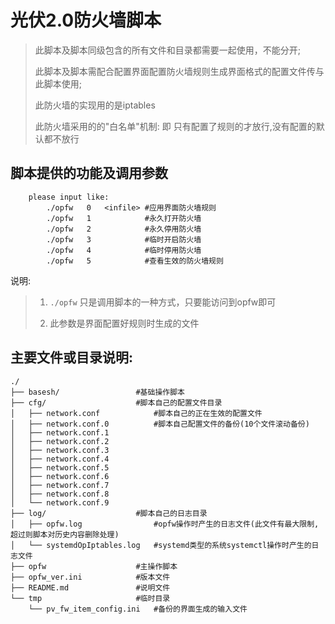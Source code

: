 ﻿
# 光伏2.0防火墙脚本

> 此脚本及脚本同级包含的所有文件和目录都需要一起使用，不能分开;     
>
> 此脚本及脚本需配合配置界面配置防火墙规则生成界面格式的配置文件传与此脚本使用;    
>
> 此防火墙的实现用的是iptables    
>    
> 此防火墙采用的的"白名单"机制: 即 只有配置了规则的才放行,没有配置的默认都不放行
>

## 脚本提供的功能及调用参数

```
    please input like:
        ./opfw   0   <infile> #应用界面防火墙规则
        ./opfw   1            #永久打开防火墙
        ./opfw   2            #永久停用防火墙
        ./opfw   3            #临时开启防火墙
        ./opfw   4            #临时停用防火墙
        ./opfw   5            #查看生效的防火墙规则
```

说明:
> 1. `./opfw` 只是调用脚本的一种方式，只要能访问到opfw即可   
>    
> 2. <infile>  此参数是界面配置好规则时生成的文件
>    



## 主要文件或目录说明:

```
./
├── basesh/                 #基础操作脚本
├── cfg/                    #脚本自己的配置文件目录
│   ├── network.conf            #脚本自己的正在生效的配置文件
│   ├── network.conf.0          #脚本自己配置文件的备份(10个文件滚动备份)
│   ├── network.conf.1
│   ├── network.conf.2
│   ├── network.conf.3
│   ├── network.conf.4
│   ├── network.conf.5
│   ├── network.conf.6
│   ├── network.conf.7
│   ├── network.conf.8
│   └── network.conf.9
├── log/                    #脚本自己的日志目录
│   ├── opfw.log                #opfw操作时产生的日志文件(此文件有最大限制,超过则脚本对历史内容删除处理)
│   └── systemdOpIptables.log   #systemd类型的系统systemctl操作时产生的日志文件
├── opfw                    #主操作脚本
├── opfw_ver.ini            #版本文件
├── README.md               #说明文件
└── tmp                     #临时目录
    └── pv_fw_item_config.ini   #备份的界面生成的输入文件
```






